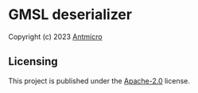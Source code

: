 # GMSL deserializer

Copyright (c) 2023 [Antmicro](https://www.antmicro.com)


## Licensing

This project is published under the [Apache-2.0](LICENSE) license.
